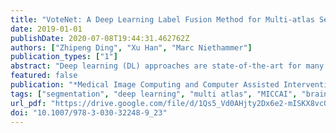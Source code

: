 ```yaml
---
title: "VoteNet: A Deep Learning Label Fusion Method for Multi-atlas Segmentation"
date: 2019-01-01
publishDate: 2020-07-08T19:44:31.462762Z
authors: ["Zhipeng Ding", "Xu Han", "Marc Niethammer"]
publication_types: ["1"]
abstract: "Deep learning (DL) approaches are state-of-the-art for many medical image segmentation tasks. They offer a number of advantages: they can be trained for specific tasks, computations are fast at test time, and segmentation quality is typically high. In contrast, previously popular multi-atlas segmentation (MAS) methods are relatively slow (as they rely on costly registrations) and even though sophisticated label fusion strategies have been proposed, DL approaches generally outperform MAS. In this work, we propose a DL-based label fusion strategy (VoteNet) which locally selects a set of reliable atlases whose labels are then fused via plurality voting. Experiments on 3D brain MRI data show that by selecting a good initial atlas set MAS with VoteNet significantly outperforms a number of other label fusion strategies as well as a direct DL segmentation approach. We also provide an experimental analysis of the upper performance bound achievable by our method. While unlikely achievable in practice, this bound suggests room for further performance improvements. Lastly, to address the runtime disadvantage of standard MAS, all our results make use of a fast DL registration approach."
featured: false
publication: "*Medical Image Computing and Computer Assisted Intervention - MICCAI 2019 - 22nd International Conference, Shenzhen, China, October 13-17, 2019, Proceedings, Part III*"
tags: ["segmentation", "deep learning", "multi atlas", "MICCAI", "brain"]
url_pdf: "https://drive.google.com/file/d/1Qs5_Vd0AHjty2Dx6e2-mISKX8vcQE44x"
doi: "10.1007/978-3-030-32248-9_23"
---
```


